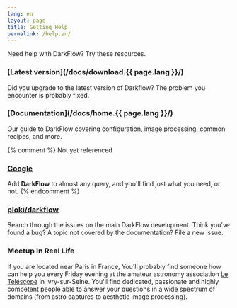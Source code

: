 ```yaml
---
lang: en
layout: page
title: Getting Help
permalink: /help.en/
---
```


Need help with DarkFlow? Try these resources.

### [Latest version](/docs/download.{{ page.lang }}/)

Did you upgrade to the latest version of Darkflow? The problem you encounter is probably fixed.

### [Documentation](/docs/home.{{ page.lang }}/)

Our guide to DarkFlow covering configuration, image processing, common recipes, and more.

{% comment %}
Not yet referenced
### [Google](https://www.google.com/?q=DarkFlow)

Add **DarkFlow** to almost any query, and you'll find just what you need, or not.
{% endcomment %}

### [ploki/darkflow]({{site.repository}}/issues)

Search through the issues on the main DarkFlow development. Think you've
found a bug? A topic not covered by the documentation? File a new issue.

### Meetup In Real Life

If you are located near Paris in France, You'll probably find someone how can
help you every Friday evening at the amateur astronomy association
[Le Téléscope](http://www.astrosurf.com/letelescope/) in Ivry-sur-Seine.
You'll find dedicated, passionate and highly competent people able to answer
your questions in a wide spectrum of domains (from astro captures to aesthetic
image processing).
